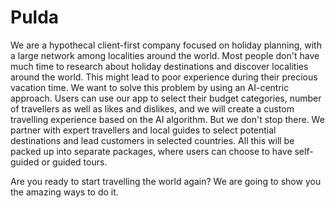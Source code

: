 # Pulda

We are a hypothecal client-first company focused on holiday planning, with a large network among localities around the world. Most people don't have much time to research about holiday destinations and discover localities around the world. This might lead to poor experience during their precious vacation time. We want to solve this problem by using an AI-centric approach. Users can use our app to select their budget categories, number of travellers as well as likes and dislikes, and we will create a custom travelling experience based on the AI algorithm. But we don't stop there. We partner with expert travellers and local guides to select potential destinations and lead customers in selected countries. All this will be packed up into separate packages, where users can choose to have self-guided or guided tours.

Are you ready to start travelling the world again? We are going to show you the amazing ways to do it.
